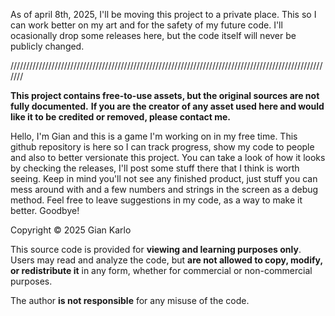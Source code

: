 As of april 8th, 2025, I'll be moving this project to a private place. This so I can work better on my art and for the safety of my future code. I'll ocasionally drop some releases here, but the code itself will never be publicly changed.

///////////////////////////////////////////////////////////////////////////////////////////////////////

**This project contains free-to-use assets, but the original sources are not fully documented.**
**If you are the creator of any asset used here and would like it to be credited or removed, please contact me.**

Hello, I'm Gian and this is a game I'm working on in my free time. This github repository is here so I can track progress, show my code to people and also to better versionate this project. You can take a look of how it looks by checking the releases, I'll post some stuff there that I think is worth seeing. Keep in mind you'll not see any finished product, just stuff you can mess around with and a few numbers and strings in the screen as a debug method. Feel free to leave suggestions in my code, as a way to make it better. Goodbye!

Copyright © 2025 Gian Karlo  

This source code is provided for **viewing and learning purposes only**.  
Users may read and analyze the code, but **are not allowed to copy, modify, or redistribute it** in any form, whether for commercial or non-commercial purposes.  

The author **is not responsible** for any misuse of the code.  
